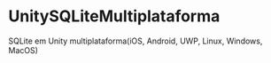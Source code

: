 # UnitySQLiteMultiplataforma
 SQLite em Unity multiplataforma(iOS, Android, UWP, Linux, Windows, MacOS)

